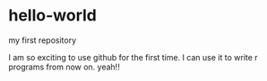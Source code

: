 # hello-world

my first repository

I am so exciting to use github for the first time. I can use it to write r programs from now on. yeah!!

